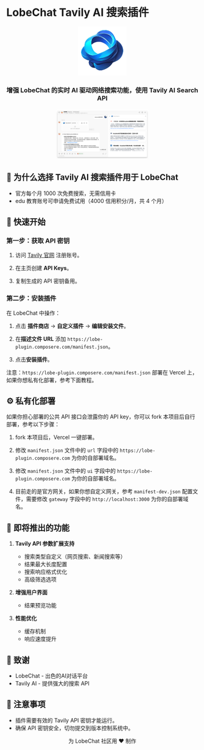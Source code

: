 # LobeChat Tavily AI 搜索插件

<p align="center">
  <img src="./public/logo.png" height="128" alt="LobeChat Tavily AI 搜索插件 Logo">
</p>

<h3 align="center">
  增强 LobeChat 的实时 AI 驱动网络搜索功能，使用 Tavily AI Search API<br>
</br>
  <img src="./public/example.png" height="128" alt="LobeChat Tavily AI 搜索插件示例">
</h3>

## 🌟 为什么选择 Tavily AI 搜索插件用于 LobeChat

- 官方每个月 1000 次免费搜索，无需信用卡
- edu 教育账号可申请免费试用（4000 信用积分/月，共 4 个月）

## 🚀 快速开始

### 第一步：获取 API 密钥

1. 访问 [Tavily 官网](https://tavily.com/) 注册账号。

2. 在主页创建 **API Keys**。

3. 复制生成的 API 密钥备用。

### 第二步：安装插件

在 LobeChat 中操作：

1. 点击 **插件商店** -> **自定义插件** -> **编辑安装文件**。

2. 在**描述文件 URL** 添加 `https://lobe-plugin.composere.com/manifest.json`。

3. 点击**安装插件**。

注意：`https://lobe-plugin.composere.com/manifest.json` 部署在 Vercel 上，如果你想私有化部署，参考下面教程。

## ⚙️ 私有化部署

如果你担心部署的公共 API 接口会泄露你的 API key，你可以 fork 本项目后自行部署，参考以下步骤：

1. fork 本项目后，Vercel 一键部署。

2. 修改 `manifest.json` 文件中的 `url` 字段中的 `https://lobe-plugin.composere.com` 为你的自部署域名。

3. 修改 `manifest.json` 文件中的 `ui` 字段中的 `https://lobe-plugin.composere.com` 为你的自部署域名。

4. 目前走的是官方网关，如果你想自定义网关，参考 `manifest-dev.json` 配置文件，需要修改 `gateway` 字段中的 `http://localhost:3000` 为你的自部署域名。

## 🎨 即将推出的功能

1. **Tavily API 参数扩展支持**
   - 搜索类型自定义（网页搜索、新闻搜索等）
   - 结果最大长度配置
   - 搜索响应格式优化
   - 高级筛选选项

2. **增强用户界面**
   - 结果预览功能

3. **性能优化**
   - 缓存机制
   - 响应速度提升

## 🙏 致谢

- LobeChat - 出色的AI对话平台
- Tavily AI - 提供强大的搜索 API

## 📝 注意事项

- 插件需要有效的 Tavily API 密钥才能运行。
- 确保 API 密钥安全，切勿提交到版本控制系统中。

<p align="center">为 LobeChat 社区用 ❤️ 制作</p>
